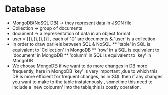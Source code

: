 # Database
 * MongoDB(NoSQL DB) -> they represent data in JSON file
 * Collection ->  group of documents
 * document -> a representation of data in an object format 
 * user = [{},{},{},{}] , each of '{}' are documents & 'user' is a collection
 * In order to draw parllels between SQL & NoSQL
        ** 'table' in SQL is equivalent to 'Collection' in MongoDB
        ** 'row' in a SQL is equivalent to 'document' in MongoDB
        ** 'column' in SQL is equivalent to 'key' in MongoDB
* We choose MongoDB if we want to do more changes in DB more frequently, here in MongoDB 
  'key' is very important ,due to which this DB is more efficient for frequent changes,
  as in SQL then if any changes you want to make to the table instatenously , sometime
  this need to include a 'new coloumn' into the table,this is costly operation.

 